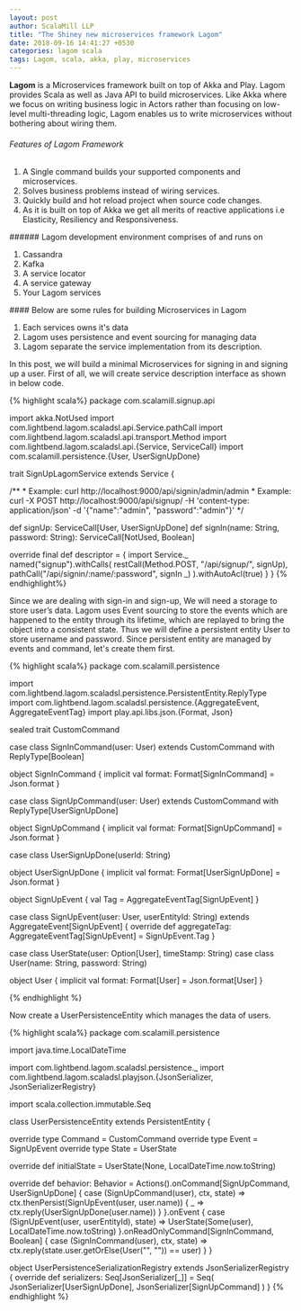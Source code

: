 ```yaml
---
layout: post
author: ScalaMill LLP
title: "The Shiney new microservices framework Lagom"
date: 2018-09-16 14:41:27 +0530
categories: lagom scala
tags: Lagom, scala, akka, play, microservices
---
```


<b>Lagom</b> is a Microservices framework built on top of Akka and Play. Lagom provides Scala as well as Java API to build microservices. Like Akka where we focus on writing business logic in Actors rather than focusing on low-level multi-threading logic, Lagom enables us to write microservices without bothering about wiring them.

###### Features of Lagom Framework
<ol>
 	<li>    A Single command builds your supported components and microservices.</li>
 	<li>    Solves business problems instead of wiring services.</li>
 	<li>    Quickly build and hot reload project when source code changes.</li>
 	<li>    As it is built on top of Akka we get all merits of reactive applications i.e Elasticity, Resiliency and Responsiveness.</li>
</ol>
###### Lagom development environment comprises of and runs on
<ol>
 	<li>   Cassandra</li>
 	<li>   Kafka</li>
 	<li>   A service locator</li>
 	<li>   A service gateway</li>
 	<li>   Your Lagom services</li>
</ol>
#### Below are some rules for building Microservices in Lagom
<ol>
 	<li> Each services owns it's data</li>
 	<li> Lagom uses persistence and event sourcing for managing data</li>
 	<li> Lagom separate the service implementation from its description.</li>
</ol>
In this post, we will build a minimal Microservices for signing in and signing up a user. First of all, we will create service description interface as shown in below code.

{% highlight scala%}
package com.scalamill.signup.api

import akka.NotUsed
import com.lightbend.lagom.scaladsl.api.Service.pathCall
import com.lightbend.lagom.scaladsl.api.transport.Method
import com.lightbend.lagom.scaladsl.api.{Service, ServiceCall}
import com.scalamill.persistence.{User, UserSignUpDone}

trait SignUpLagomService extends Service {

  /**
    * Example: curl http://localhost:9000/api/signin/admin/admin
    * Example: curl -X POST   http://localhost:9000/api/signup/ -H 'content-type: application/json' -d '{"name":"admin", "password":"admin"}'
    */

  def signUp: ServiceCall[User, UserSignUpDone]
  def signIn(name: String, password: String): ServiceCall[NotUsed, Boolean]

  override final def descriptor = {
    import Service._
    named("signup").withCalls(
      restCall(Method.POST, "/api/signup/", signUp),
      pathCall("/api/signin/:name/:password", signIn _)
    ).withAutoAcl(true)
  }
}
{% endhighlight%}

Since we are dealing with sign-in and sign-up, We will need a storage to store user’s data. Lagom uses Event sourcing to store the events which are happened to the entity through its lifetime, which are replayed to bring the object into a consistent state. Thus we will define a persistent entity User to store username and password. Since persistent entity are managed by events and command, let's create them first.

{% highlight scala%}
package com.scalamill.persistence

import com.lightbend.lagom.scaladsl.persistence.PersistentEntity.ReplyType
import com.lightbend.lagom.scaladsl.persistence.{AggregateEvent, AggregateEventTag}
import play.api.libs.json.{Format, Json}

sealed trait CustomCommand

case class SignInCommand(user: User) extends CustomCommand with ReplyType[Boolean]

object SignInCommand {
  implicit val format: Format[SignInCommand] = Json.format
}

case class SignUpCommand(user: User) extends CustomCommand with ReplyType[UserSignUpDone]

object SignUpCommand {
  implicit val format: Format[SignUpCommand] = Json.format
}

case class UserSignUpDone(userId: String)

object UserSignUpDone {
  implicit val format: Format[UserSignUpDone] = Json.format
}

object SignUpEvent {
  val Tag = AggregateEventTag[SignUpEvent]
}

case class SignUpEvent(user: User, userEntityId: String) extends AggregateEvent[SignUpEvent] {
  override def aggregateTag: AggregateEventTag[SignUpEvent] = SignUpEvent.Tag
}

case class UserState(user: Option[User], timeStamp: String)
case class User(name: String, password: String)

object User {
  implicit val format: Format[User] = Json.format[User]
}

{% endhighlight %}

Now create a UserPersistenceEntity which manages the data of users.

{% highlight scala%}
package com.scalamill.persistence

import java.time.LocalDateTime

import com.lightbend.lagom.scaladsl.persistence._
import com.lightbend.lagom.scaladsl.playjson.{JsonSerializer, JsonSerializerRegistry}

import scala.collection.immutable.Seq

class UserPersistenceEntity extends PersistentEntity {

  override type Command = CustomCommand
  override type Event = SignUpEvent
  override type State = UserState

  override def initialState = UserState(None, LocalDateTime.now.toString)

  override def behavior: Behavior = Actions().onCommand[SignUpCommand, UserSignUpDone] {
    case (SignUpCommand(user), ctx, state) => 
      ctx.thenPersist(SignUpEvent(user, user.name)) {
        _ => ctx.reply(UserSignUpDone(user.name))
      }
  }.onEvent { case (SignUpEvent(user, userEntityId), state) =>
    UserState(Some(user), LocalDateTime.now.toString)
  }.onReadOnlyCommand[SignInCommand, Boolean] {
    case (SignInCommand(user), ctx, state) => ctx.reply(state.user.getOrElse(User("", "")) == user)
  }
}

object UserPersistenceSerializationRegistry extends JsonSerializerRegistry {
  override def serializers: Seq[JsonSerializer[_]] = Seq(
    JsonSerializer[UserSignUpDone],
    JsonSerializer[SignUpCommand]
  )
}
{% endhighlight %}